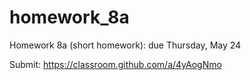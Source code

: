 # homework_8a
Homework 8a (short homework): due Thursday, May 24

Submit: https://classroom.github.com/a/4yAogNmo
